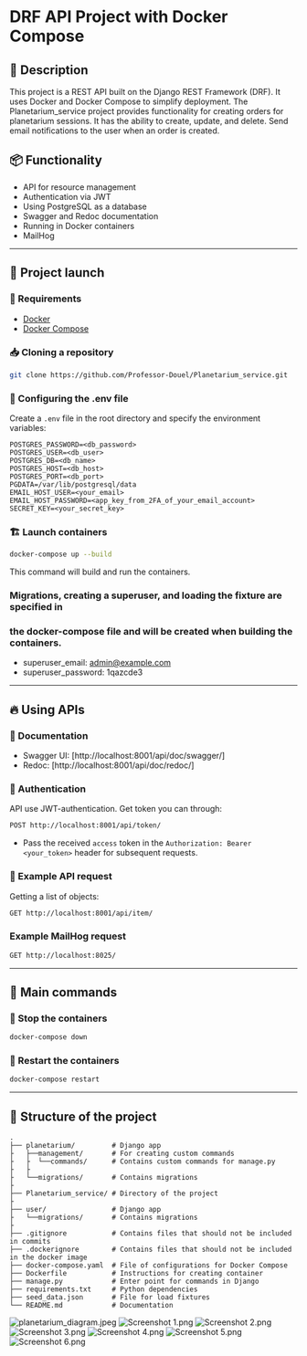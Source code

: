 # DRF API Project with Docker Compose

## 📌 Description
This project is a REST API built on the Django REST Framework (DRF).
It uses Docker and Docker Compose to simplify deployment.
The Planetarium_service project provides functionality for creating orders for
planetarium sessions. It has the ability to create, update, and delete.
Send email notifications to the user when an order is created.

## 📦 Functionality
- API for resource management
- Authentication via JWT
- Using PostgreSQL as a database
- Swagger and Redoc documentation
- Running in Docker containers
- MailHog

---

## 🚀 Project launch

### 🔧 Requirements
- [Docker](https://www.docker.com/get-started)
- [Docker Compose](https://docs.docker.com/compose/install/)

### 📥 Cloning a repository
```sh
git clone https://github.com/Professor-Douel/Planetarium_service.git
```

### 🔑 Configuring the .env file
Create a `.env` file in the root directory and specify the environment variables:
```env
POSTGRES_PASSWORD=<db_password>
POSTGRES_USER=<db_user>
POSTGRES_DB=<db_name>
POSTGRES_HOST=<db_host>
POSTGRES_PORT=<db_port>
PGDATA=/var/lib/postgresql/data
EMAIL_HOST_USER=<your_email>
EMAIL_HOST_PASSWORD=<app_key_from_2FA_of_your_email_account>
SECRET_KEY=<your_secret_key>
```

### 🏗️ Launch containers
```sh
docker-compose up --build
```
This command will build and run the containers.

### Migrations, creating a superuser, and loading the fixture are specified in
### the docker-compose file and will be created when building the containers.
- superuser_email: admin@example.com
- superuser_password: 1qazcde3

---

## 🔥 Using APIs

### 📜 Documentation
- Swagger UI: [http://localhost:8001/api/doc/swagger/]
- Redoc: [http://localhost:8001/api/doc/redoc/]

### 🔐 Authentication
API use JWT-authentication. Get token you can through:
```sh
POST http://localhost:8001/api/token/
```
- Pass the received `access` token in the `Authorization: Bearer <your_token>`
header for subsequent requests.

### 📌 Example API request
Getting a list of objects:
```sh
GET http://localhost:8001/api/item/
```
### Example MailHog request
```sh
GET http://localhost:8025/
```

---

## 🔧 Main commands

### 🛑 Stop the containers
```sh
docker-compose down
```

### 🔄 Restart the containers
```sh
docker-compose restart
```

---

## 📂 Structure of the project
```
.
├── planetarium/         # Django app
├   ├──management/       # For creating custom commands
├   ├  └──commands/      # Contains custom commands for manage.py
├   ├
├   └──migrations/       # Contains migrations
├
├── Planetarium_service/ # Directory of the project
├
├── user/                # Django app
├   └──migrations/       # Contains migrations
├
├── .gitignore           # Contains files that should not be included in commits
├── .dockerignore        # Contains files that should not be included in the docker image
├── docker-compose.yaml  # File of configurations for Docker Compose
├── Dockerfile           # Instructions for creating container
├── manage.py            # Enter point for commands in Django
├── requirements.txt     # Python dependencies   
├── seed_data.json       # File for load fixtures   
└── README.md            # Documentation
```

![planetarium_diagram.jpeg](media/planetarium_diagram.jpeg)
![Screenshot 1.png](media/Screenshot%201.png)
![Screenshot 2.png](media/Screenshot%202.png)
![Screenshot 3.png](media/Screenshot%203.png)
![Screenshot 4.png](media/Screenshot%204.png)
![Screenshot 5.png](media/Screenshot%205.png)
![Screenshot 6.png](media/Screenshot%206.png)
